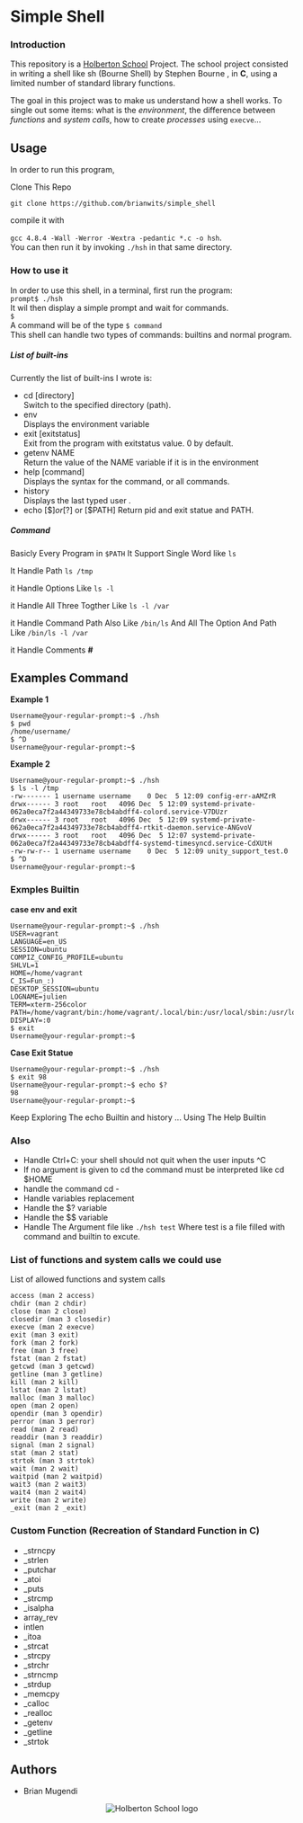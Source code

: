 # Simple Shell

### Introduction
This repository is a [Holberton School](https://www.holbertonschool.com/) Project. The school project consisted in writing a shell like sh (Bourne Shell) by Stephen Bourne  , in **C**, using a limited number of standard library functions.

The goal in this project was to make us understand how a shell works. To single out some items: what is the *environment*, the difference between *functions* and *system calls*, how to create *processes* using `execve`...  

## Usage 
In order to run this program, 

Clone This Repo

`` git clone https://github.com/brianwits/simple_shell ``

compile it with  

`gcc 4.8.4 -Wall -Werror -Wextra -pedantic *.c -o hsh`.  
You can then run it by invoking `./hsh` in that same directory.  

### How to use it
In order to use this shell, in a terminal, first run the program:    
`prompt$ ./hsh`  
It wil then display a simple prompt and wait for commands.  
`$ `   
A command will be of the type `$ command`  
This shell can handle two types of commands: builtins and normal program.
##### List of built-ins
Currently the list of built-ins I wrote is:  
* cd [directory]  
Switch to the specified directory (path).
* env  
Displays the environment variable
* exit [exitstatus]  
Exit from the program with exitstatus value. 0 by default.
* getenv NAME  
Return the value of the NAME variable if it is in the environment
* help [command]  
Displays the syntax for the command, or all commands.  
* history  
Displays the last typed user .
* echo [$$] or [$?] or [$PATH]
Return pid and exit statue and PATH.
##### Command
Basicly Every Program in `$PATH`
It Support Single Word like `ls` 

It Handle Path `ls /tmp`

it Handle Options Like `ls -l`

it Handle All Three Togther Like `ls -l /var `

it Handle Command Path Also Like `/bin/ls` And All The Option And Path Like `/bin/ls -l /var`

it Handle Comments **#** 
## Examples Command
**Example 1**
```
Username@your-regular-prompt:~$ ./hsh
$ pwd
/home/username/
$ ^D
Username@your-regular-prompt:~$
```
**Example 2**
```
Username@your-regular-prompt:~$ ./hsh
$ ls -l /tmp 
-rw------- 1 username username    0 Dec  5 12:09 config-err-aAMZrR
drwx------ 3 root   root   4096 Dec  5 12:09 systemd-private-062a0eca7f2a44349733e78cb4abdff4-colord.service-V7DUzr
drwx------ 3 root   root   4096 Dec  5 12:09 systemd-private-062a0eca7f2a44349733e78cb4abdff4-rtkit-daemon.service-ANGvoV
drwx------ 3 root   root   4096 Dec  5 12:07 systemd-private-062a0eca7f2a44349733e78cb4abdff4-systemd-timesyncd.service-CdXUtH
-rw-rw-r-- 1 username username    0 Dec  5 12:09 unity_support_test.0
$ ^D
Username@your-regular-prompt:~$
```
### Exmples Builtin

**case env and exit**
```
Username@your-regular-prompt:~$ ./hsh
USER=vagrant
LANGUAGE=en_US
SESSION=ubuntu
COMPIZ_CONFIG_PROFILE=ubuntu
SHLVL=1
HOME=/home/vagrant
C_IS=Fun_:)
DESKTOP_SESSION=ubuntu
LOGNAME=julien
TERM=xterm-256color
PATH=/home/vagrant/bin:/home/vagrant/.local/bin:/usr/local/sbin:/usr/local/bin:/usr/sbin:/usr/bin:/sbin:/bin:/usr/games:/usr/local/games:/snap/bin
DISPLAY=:0
$ exit
Username@your-regular-prompt:~$ 

```
**Case Exit Statue**
```
Username@your-regular-prompt:~$ ./hsh
$ exit 98
Username@your-regular-prompt:~$ echo $?
98
Username@your-regular-prompt:~$

```
Keep Exploring The echo Builtin and history ... Using The Help Builtin

### Also
* Handle Ctrl+C: your shell should not quit when the user inputs ^C
* If no argument is given to cd the command must be interpreted like cd $HOME
* handle the command cd -
* Handle variables replacement
* Handle the $? variable
* Handle the $$ variable
* Handle The Argument file like `./hsh test` Where test is a file filled with command and builtin to excute.
### List of functions and system calls we could use
List of allowed functions and system calls

    access (man 2 access)
    chdir (man 2 chdir)
    close (man 2 close)
    closedir (man 3 closedir)
    execve (man 2 execve)
    exit (man 3 exit)
    fork (man 2 fork)
    free (man 3 free)
    fstat (man 2 fstat)
    getcwd (man 3 getcwd)
    getline (man 3 getline)
    kill (man 2 kill)
    lstat (man 2 lstat)
    malloc (man 3 malloc)
    open (man 2 open)
    opendir (man 3 opendir)
    perror (man 3 perror)
    read (man 2 read)
    readdir (man 3 readdir)
    signal (man 2 signal)
    stat (man 2 stat)
    strtok (man 3 strtok)
    wait (man 2 wait)
    waitpid (man 2 waitpid)
    wait3 (man 2 wait3)
    wait4 (man 2 wait4)
    write (man 2 write)
    _exit (man 2 _exit)
### Custom Function (Recreation of Standard Function in C)
 * _strncpy
 * _strlen
 * _putchar
 * _atoi
 * _puts
 * _strcmp
 * _isalpha
 * array_rev
 * intlen
 * _itoa
 * _strcat
 * _strcpy
 * _strchr
 * _strncmp
 * _strdup
 * _memcpy
 * _calloc
 * _realloc
 * _getenv
 * _getline
 * _strtok




## Authors
* Brian Mugendi

<p align="center">
  <img src="http://www.holbertonschool.com/holberton-logo.png" alt="Holberton School logo">
</p>
